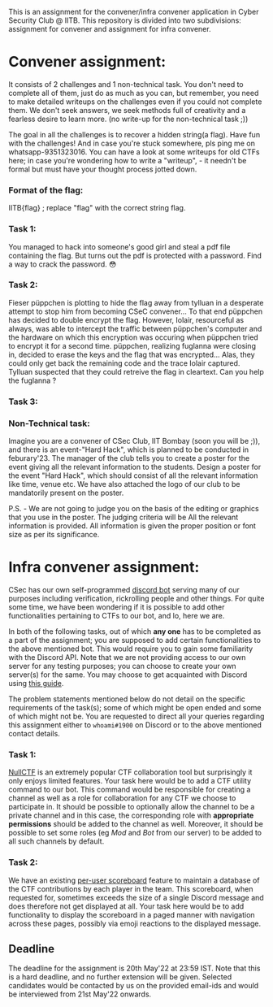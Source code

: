 This is an assignment for the convener/infra convener application in Cyber Security Club @ IITB. This repository is divided into two subdivisions: assignment for convener and assignment for infra convener.

# Convener assignment:
It consists of 2 challenges and 1 non-technical task. You don't need to complete all of them, just do as much as you can, but remember, you need to make detailed writeups on the challenges even if you could not complete them. We don't seek answers, we seek methods full of creativity and a fearless desire to learn more. (no write-up for the non-technical task ;))

The goal in all the challenges is to recover a hidden string(a flag). Have fun with the challenges! And in case you're stuck somewhere, pls ping me on whatsapp-9351323016.
You can have a look at some writeups for old CTFs here; in case you're wondering how to write a "writeup", - it needn't be formal but must have your thought process jotted down.

### Format of the flag:
IITB{flag} ; replace "flag" with the correct string flag.

### Task 1:
You managed to hack into someone's good girl and steal a pdf file containing the flag. But turns out the pdf is protected with a password. Find a way to crack the password. 😳
### Task 2:
Fieser püppchen is plotting to hide the flag away from tylluan in a desperate attempt to stop him from becoming CSeC convener...
To that end püppchen has decided to double encrypt the flag. However, Iolair, resourceful as always, was able to intercept the traffic between püppchen's computer and the hardware on which this encryption was occuring when püppchen tried to encrypt it for a second time.
püppchen, realizing fuglanna were closing in, decided to erase the keys and the flag that was encrypted... Alas, they could only get back the remaining code and the 
trace Iolair captured. Tylluan suspected that they could retreive the flag in cleartext. Can you help the fuglanna ?
### Task 3:
### Non-Technical task:
Imagine you are a convener of CSec Club, IIT Bombay (soon you will be ;)), and there is an event-"Hard Hack", which is planned to be conducted in feburary'23. The manager of the club tells you to create a poster for the event giving all the relevant information to the students. Design a poster for the event "Hard Hack", which should consist of all the relevant information like time, venue etc. We have also attached the logo of our club to be mandatorily present on the poster.

P.S. - We are not going to judge you on the basis of the editing or graphics that you use in the poster. The judging criteria will be
All the relevant information is provided.
All information is given the proper position or font size as per its significance.

# Infra convener assignment:
CSec has our own self-programmed [discord bot](csec_bot) serving many of our purposes including verification, rickrolling people and other things. For quite some time, we have been wondering if it is possible to add other functionalities pertaining to CTFs to our bot, and lo, here we are.

In both of the following tasks, out of which **any one** has to be completed as a part of the assignment; you are supposed to add certain functionalities to the above mentioned bot. This would require you to gain some familiarity with the Discord API. Note that we are not providing access to our own server for any testing purposes; you can choose to create your own server(s) for the same. You may choose to get acquainted with Discord using [this guide](https://discordjs.guide/#before-you-begin). 

The problem statements mentioned below do not detail on the specific requirements of the task(s); some of which might be open ended and some of which might not be. You are requested to direct all your queries regarding this assignment either to `whoami#1900` on Discord or to the above mentioned contact details.

### Task 1:
[NullCTF](https://github.com/NullPxl/NullCTF) is an extremely popular CTF collaboration tool but surprisingly it only enjoys limited features. Your task here would be to add a CTF utility command to our bot. This command would be responsible for creating a channel as well as a role for collaboration for any CTF we choose to participate in. It should be possible to optionally allow the channel to be a private channel and in this case, the corresponding role with **appropriate permissions** should be added to the channel as well. Moreover, it should be possible to set some roles (eg *Mod* and *Bot* from our server) to be added to all such channels by default.

### Task 2:
We have an existing [per-user scoreboard](csec_bot/commands/scoreboard.js) feature to maintain a database of the CTF contributions by each player in the team. This scoreboard, when requested for, sometimes exceeds the size of a single Discord message and does therefore not get displayed at all. Your task here would be to add functionality to display the scoreboard in a paged manner with navigation across these pages, possibly via emoji reactions to the displayed message.

## Deadline
The deadline for the assignment is 20th May'22 at 23:59 IST. Note that this is a hard deadline, and no further extension will be given. Selected candidates would be contacted by us on the provided email-ids and would be interviewed from 21st May'22 onwards.
